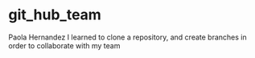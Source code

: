 # git_hub_team
 Paola Hernandez
 I learned to clone a repository, and create branches in order to collaborate with my team
